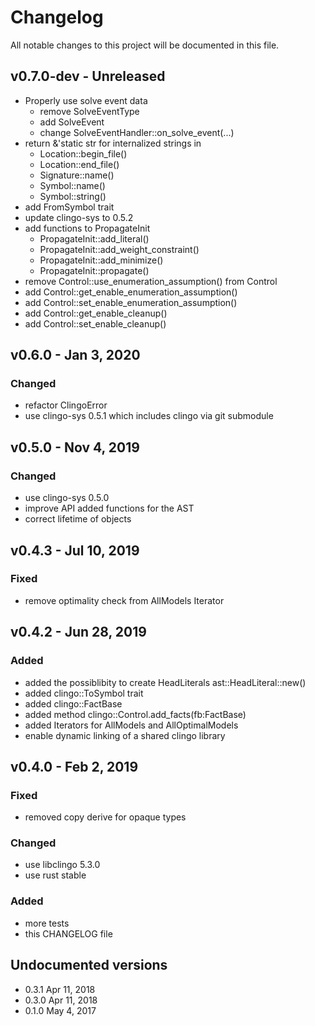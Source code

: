 # Changelog

All notable changes to this project will be documented in this file.

## v0.7.0-dev - Unreleased

- Properly use solve event data
  - remove SolveEventType
  - add SolveEvent
  - change SolveEventHandler::on_solve_event(...)
- return &'static str for internalized strings in
  - Location::begin_file()
  - Location::end_file()
  - Signature::name()
  - Symbol::name()
  - Symbol::string()
- add FromSymbol trait
- update clingo-sys to 0.5.2
- add functions to PropagateInit
  - PropagateInit::add_literal()
  - PropagateInit::add_weight_constraint()
  - PropagateInit::add_minimize()
  - PropagateInit::propagate()
- remove Control::use_enumeration_assumption() from Control
- add Control::get_enable_enumeration_assumption()
- add Control::set_enable_enumeration_assumption()
- add Control::get_enable_cleanup()
- add Control::set_enable_cleanup()

## v0.6.0 - Jan 3, 2020

### Changed

- refactor ClingoError
- use clingo-sys 0.5.1 which includes clingo via git submodule

## v0.5.0 - Nov 4, 2019

### Changed

- use clingo-sys 0.5.0
- improve API added functions for the AST
- correct lifetime of objects

## v0.4.3 - Jul 10, 2019

### Fixed

- remove optimality check from AllModels Iterator

## v0.4.2 - Jun 28, 2019

### Added

- added the possiblibity to create HeadLiterals ast::HeadLiteral::new()
- added clingo::ToSymbol trait
- added clingo::FactBase
- added method clingo::Control.add_facts(fb:FactBase)
- added Iterators for AllModels and AllOptimalModels
- enable dynamic linking of a shared clingo library

## v0.4.0 - Feb 2, 2019

### Fixed

- removed copy derive for opaque types

### Changed

- use libclingo 5.3.0
- use rust stable

### Added

- more tests
- this CHANGELOG file

## Undocumented versions

- 0.3.1 Apr 11, 2018
- 0.3.0 Apr 11, 2018
- 0.1.0 May 4, 2017
